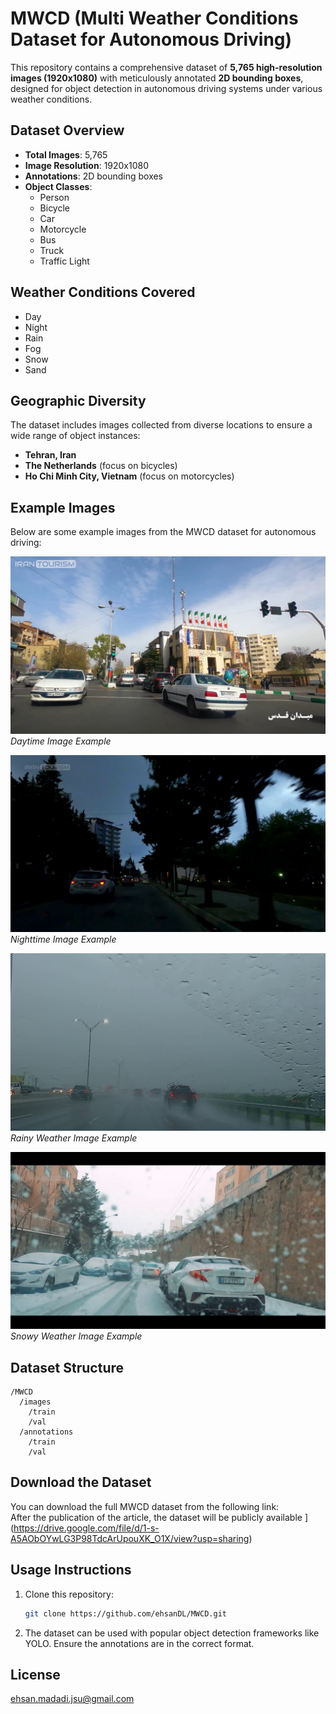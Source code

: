 
# MWCD (Multi Weather Conditions Dataset for Autonomous Driving)

This repository contains a comprehensive dataset of **5,765 high-resolution images (1920x1080)** with meticulously annotated **2D bounding boxes**, designed for object detection in autonomous driving systems under various weather conditions.

## Dataset Overview

- **Total Images**: 5,765
- **Image Resolution**: 1920x1080
- **Annotations**: 2D bounding boxes
- **Object Classes**:
  - Person
  - Bicycle
  - Car
  - Motorcycle
  - Bus
  - Truck
  - Traffic Light

## Weather Conditions Covered
- Day
- Night
- Rain
- Fog
- Snow
- Sand

## Geographic Diversity
The dataset includes images collected from diverse locations to ensure a wide range of object instances:
- **Tehran, Iran**
- **The Netherlands** (focus on bicycles)
- **Ho Chi Minh City, Vietnam** (focus on motorcycles)

## Example Images

Below are some example images from the MWCD dataset for autonomous driving:

![Day Example](Day13-109.jpg)  
*Daytime Image Example*

![Night Example](N0-017.jpg)  
*Nighttime Image Example*

![Rain Example](R12-014.jpg)  
*Rainy Weather Image Example*

![Snow Example](Sn3-769.jpg)  
*Snowy Weather Image Example*

## Dataset Structure

```
/MWCD
  /images
    /train
    /val
  /annotations
    /train
    /val
```

## Download the Dataset

You can download the full MWCD dataset from the following link:  
After the publication of the article, the dataset will be publicly available
](https://drive.google.com/file/d/1-s-A5AObOYwLG3P98TdcArUpouXK_O1X/view?usp=sharing)

## Usage Instructions

1. Clone this repository:
   ```bash
   git clone https://github.com/ehsanDL/MWCD.git
   ```
2. The dataset can be used with popular object detection frameworks like YOLO. Ensure the annotations are in the correct format.

## License

ehsan.madadi.jsu@gmail.com
```

